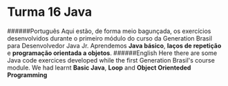 # Turma 16 Java 

######Português
Aqui estão, de forma meio bagunçada, os exercícios desenvolvidos durante o primeiro módulo do curso da Generation Brasil para Desenvolvedor Java Jr.
Aprendemos **Java básico**, **laços de repetição** e **programação orientada a objetos**.
######English
Here there are some Java code exercices developed while the first Generation Brasil's course module.
We had learnt **Basic Java**, **Loop** and **Object Orienteded Programming**